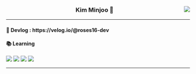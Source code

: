 
<div align="center">

  <img src="https://github-readme-stats.vercel.app/api/top-langs/?username=roses16-dev&theme=dracula&exclude_repo=Computer-Science-Engineering,clone-web-scrapper&hide=Procfile&layout=compact&langs_count=8" align="right" />
 <div>
  <h3>  Kim Minjoo 🌹</h3>

  <hr />
 </div>
</div>

<h4>📌 Devlog : https://velog.io/@roses16-dev</h4>
<h4>📚 Learning</h4>
<div>
 <img src="https://img.shields.io/badge/-HTML5-%23E34F26?style=flat-square&logo=HTML5&logoColor=white"/>
 <img src="https://img.shields.io/badge/-CSS3-%231572B6?style=flat-square&logo=CSS3&logoColor=white"/>
 <img src="https://img.shields.io/badge/-Javascript-%23F7DF1E?style=flat-square&logo=Javascript&logoColor=black"/>
<!--  <img src="https://img.shields.io/badge/-Typescript-%233178C6?style=flat-square&logo=Typescript&logoColor=white"/> -->
 <img src="https://img.shields.io/badge/-React-%2361DAFB?style=flat-square&logo=React&logoColor=black"/>
<!--  <img src="https://img.shields.io/badge/-Flutter-%2302569B?style=flat-square&logo=Flutter&logoColor=white"/> -->
</div>

<hr />
